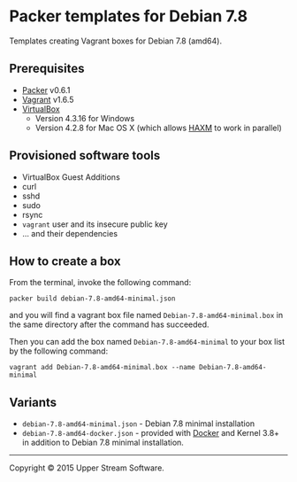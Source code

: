 # Packer templates for Debian 7.8

Templates creating Vagrant boxes for Debian 7.8 (amd64).

## Prerequisites

* [Packer] v0.6.1
* [Vagrant] v1.6.5
* [VirtualBox]
	* Version 4.3.16 for Windows
	* Version 4.2.8 for Mac OS X (which allows [HAXM] to work in parallel)

[Packer]: https://www.packer.io/ "Packer by HashiCorp"
[Vagrant]: https://www.vagrantup.com/ "Vagrant"
[VirtualBox]: https://www.virtualbox.org/ "Oracle VM VirtualBox"
[HAXM]: https://software.intel.com/en-us/android/articles/intel-hardware-accelerated-execution-manager
        "Intel&reg; Hardware Accelerated Execution Manager"

## Provisioned software tools

* VirtualBox Guest Additions
* curl
* sshd
* sudo
* rsync
* `vagrant` user and its insecure public key
* ... and their dependencies

## How to create a box

From the terminal, invoke the following command:

	packer build debian-7.8-amd64-minimal.json

and you will find a vagrant box file named `Debian-7.8-amd64-minimal.box`
in the same directory after the command has succeeded.

Then you can add the box named `Debian-7.8-amd64-minimal` to your box list
by the following command:

	vagrant add Debian-7.8-amd64-minimal.box --name Debian-7.8-amd64-minimal

## Variants

* `debian-7.8-amd64-minimal.json` - Debian 7.8 minimal installation
* `debian-7.8-amd64-docker.json` - provided with [Docker] and Kernel 3.8+ in addition to Debian 7.8 minimal installation.

[Docker]: https://www.docker.com/ "Docker - Build, Ship and Run Any App, Anywhere"

- - -

Copyright &copy; 2015 Upper Stream Software.
